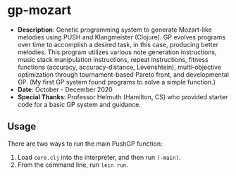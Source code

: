 # gp-mozart
* **Description**: Genetic programming system to generate Mozart-like melodies using PUSH and Klangmeister (Clojure). GP evolves programs over time to accomplish a desired task, in this case, producing better melodies. This program utilizes various note generation instructions, music stack manipulation instructions, repeat instructions, fitness functions (accuracy, accuracy-distance, Levenshtein), multi-objective optimization through tournament-based Pareto front, and developmental GP. (My first GP system found programs to solve a simple function.)
* **Date**: October - December 2020
* **Special Thanks**: Professor Helmuth (Hamilton, CS) who provided starter code for a basic GP system and guidance.

## Usage

There are two ways to run the main PushGP function:

1. Load `core.clj` into the interpreter, and then run `(-main)`.
2. From the command line, run `lein run`.
